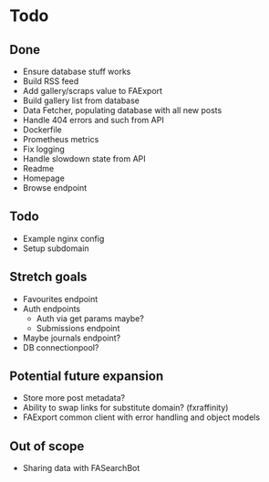 # Todo

## Done
- Ensure database stuff works
- Build RSS feed
- Add gallery/scraps value to FAExport
- Build gallery list from database
- Data Fetcher, populating database with all new posts
- Handle 404 errors and such from API
- Dockerfile
- Prometheus metrics
- Fix logging
- Handle slowdown state from API
- Readme
- Homepage
- Browse endpoint

## Todo
- Example nginx config
- Setup subdomain


## Stretch goals
- Favourites endpoint
- Auth endpoints
  - Auth via get params maybe? 
  - Submissions endpoint
- Maybe journals endpoint?
- DB connectionpool?

## Potential future expansion
- Store more post metadata?
- Ability to swap links for substitute domain? (fxraffinity)
- FAExport common client with error handling and object models

## Out of scope
- Sharing data with FASearchBot
